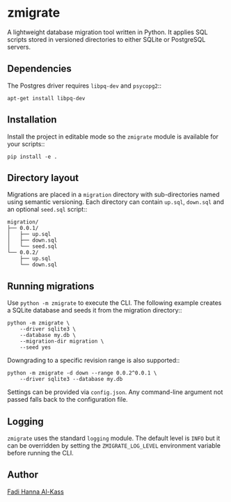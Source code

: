 # zmigrate

A lightweight database migration tool written in Python. It applies SQL
scripts stored in versioned directories to either SQLite or PostgreSQL
servers.

## Dependencies

The Postgres driver requires ``libpq-dev`` and ``psycopg2``::

    apt-get install libpq-dev

## Installation

Install the project in editable mode so the ``zmigrate`` module is
available for your scripts::

    pip install -e .

## Directory layout

Migrations are placed in a ``migration`` directory with sub-directories
named using semantic versioning. Each directory can contain ``up.sql``,
``down.sql`` and an optional ``seed.sql`` script::

    migration/
    ├── 0.0.1/
    │   ├── up.sql
    │   ├── down.sql
    │   └── seed.sql
    └── 0.0.2/
        ├── up.sql
        └── down.sql

## Running migrations

Use ``python -m zmigrate`` to execute the CLI. The following example
creates a SQLite database and seeds it from the migration directory::

    python -m zmigrate \
        --driver sqlite3 \
        --database my.db \
        --migration-dir migration \
        --seed yes

Downgrading to a specific revision range is also supported::

    python -m zmigrate -d down --range 0.0.2^0.0.1 \
        --driver sqlite3 --database my.db

Settings can be provided via ``config.json``. Any command-line argument
not passed falls back to the configuration file.

## Logging

``zmigrate`` uses the standard ``logging`` module. The default level is
``INFO`` but it can be overridden by setting the ``ZMIGRATE_LOG_LEVEL``
environment variable before running the CLI.

## Author

[Fadi Hanna Al-Kass](https://github.com/alkass)
